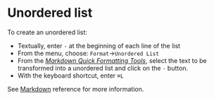 
# Unordered list

To create an unordered list:

- Textually, enter `-` at the beginning of each line of the list
- From the menu, choose: `Format`→`Unordered List`
- From the [_Markdown Quick Formatting Tools_](../common#markdownQuickFormattingTools), select the text to be transformed into a unordered list and click on the `-` button.
- With the keyboard shortcut, enter `⌘L`

See  [Markdown](../markdown#mdLists) reference for more information. 
